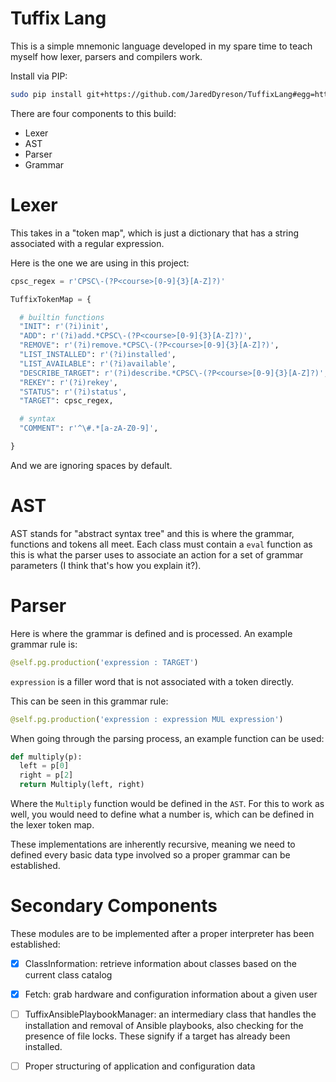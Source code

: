 # Tuffix Lang

This is a simple mnemonic language developed in my spare time to teach myself how lexer, parsers and compilers work.

Install via PIP:

```bash
sudo pip install git+https://github.com/JaredDyreson/TuffixLang#egg=httpie
```

There are four components to this build:

- Lexer
- AST
- Parser
- Grammar

# Lexer

This takes in a "token map", which is just a dictionary that has a string associated with a regular expression.

Here is the one we are using in this project:

```python
cpsc_regex = r'CPSC\-(?P<course>[0-9]{3}[A-Z]?)'

TuffixTokenMap = {

  # builtin functions
  "INIT": r'(?i)init',
  "ADD": r'(?i)add.*CPSC\-(?P<course>[0-9]{3}[A-Z]?)',
  "REMOVE": r'(?i)remove.*CPSC\-(?P<course>[0-9]{3}[A-Z]?)',
  "LIST_INSTALLED": r'(?i)installed',
  "LIST_AVAILABLE": r'(?i)available',
  "DESCRIBE_TARGET": r'(?i)describe.*CPSC\-(?P<course>[0-9]{3}[A-Z]?)',
  "REKEY": r'(?i)rekey',
  "STATUS": r'(?i)status',
  "TARGET": cpsc_regex,

  # syntax
  "COMMENT": r'^\#.*[a-zA-Z0-9]',

}
```
And we are ignoring spaces by default.

# AST

AST stands for "abstract syntax tree" and this is where the grammar, functions and tokens all meet.
Each class must contain a `eval` function as this is what the parser uses to associate an action for a set of grammar parameters (I think that's how you explain it?).

# Parser

Here is where the grammar is defined and is processed.
An example grammar rule is:

```python
@self.pg.production('expression : TARGET')
```

`expression` is a filler word that is not associated with a token directly.

This can be seen in this grammar rule:

```python
@self.pg.production('expression : expression MUL expression')
```

When going through the parsing process, an example function can be used:

```python
def multiply(p):
  left = p[0]
  right = p[2]
  return Multiply(left, right)
```
Where the `Multiply` function would be defined in the `AST`.
For this to work as well, you would need to define what a number is, which can be defined in the lexer token map.

These implementations are inherently recursive, meaning we need to defined every basic data type involved so a proper grammar can be established.


# Secondary Components

These modules are to be implemented after a proper interpreter has been established:

- [X] ClassInformation: retrieve information about classes based on the current class catalog
- [X] Fetch: grab hardware and configuration information about a given user
- [ ] TuffixAnsiblePlaybookManager: an intermediary class that handles the installation and removal of Ansible playbooks, also checking for the presence of file locks. These signify if a target has already been installed.
- [ ] Proper structuring of application and configuration data

